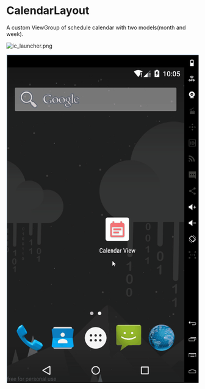 # CalendarLayout
A custom ViewGroup of schedule calendar with two models(month and week).

![ic_launcher.png](http://upload-images.jianshu.io/upload_images/174711-8273588dbdfcecce.png?imageMogr2/auto-orient/strip%7CimageView2/2/w/1240)

![image](./gif/aaa.gif)

